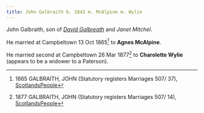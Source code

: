 ```yaml
---
title: John Galbraith b. 1842 m. McAlpine m. Wylie
---
```

John Galbraith, son of *[David Galbreath](galbreath-david-1797.md)* and *Janet Mitchel*.

He married at Campbeltown 13 Oct 1865[^m1] to **Agnes McAlpine**.

He married second at Campbeltown 26 Mar 1877[^m2] to **Charolette Wylie** (appears to be a widower to a Paterson).


[^m1]: 1865 GALBRAITH, JOHN (Statutory registers Marriages 507/ 37), [ScotlandsPeople](https://www.scotlandspeople.gov.uk/view-image/nrs_stat_marriages/13925421)

[^m2]: 1877 GALBRAITH, JOHN (Statutory registers Marriages 507/ 14), [ScotlandsPeople](https://www.scotlandspeople.gov.uk/view-image/nrs_stat_marriages/2634019)
